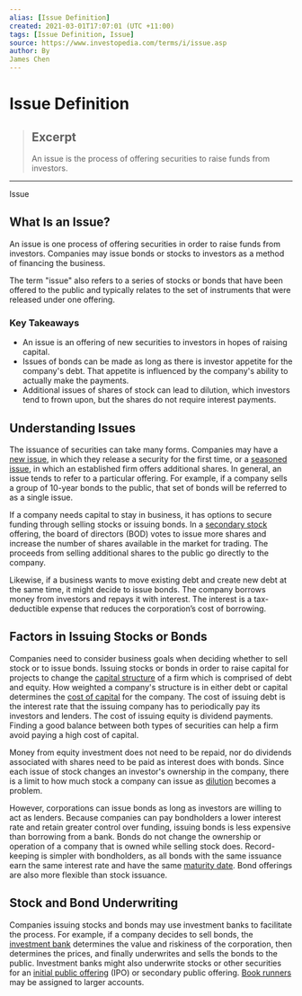 ```yaml
---
alias: [Issue Definition]
created: 2021-03-01T17:07:01 (UTC +11:00)
tags: [Issue Definition, Issue]
source: https://www.investopedia.com/terms/i/issue.asp
author: By
James Chen
---
```


# Issue Definition

> ## Excerpt
> An issue is the process of offering securities to raise funds from investors.

---

Issue
## What Is an Issue?

An issue is one process of offering securities in order to raise funds from investors. Companies may issue bonds or stocks to investors as a method of financing the business.

The term "issue" also refers to a series of stocks or bonds that have been offered to the public and typically relates to the set of instruments that were released under one offering.

### Key Takeaways

-   An issue is an offering of new securities to investors in hopes of raising capital.
-   Issues of bonds can be made as long as there is investor appetite for the company's debt. That appetite is influenced by the company's ability to actually make the payments.
-   Additional issues of shares of stock can lead to dilution, which investors tend to frown upon, but the shares do not require interest payments.

## Understanding Issues

The issuance of securities can take many forms. Companies may have a [new issue](https://www.investopedia.com/terms/n/newissue.asp), in which they release a security for the first time, or a [seasoned issue](https://www.investopedia.com/terms/s/seasonedissue.asp), in which an established firm offers additional shares. In general, an issue tends to refer to a particular offering. For example, if a company sells a group of 10-year bonds to the public, that set of bonds will be referred to as a single issue.

If a company needs capital to stay in business, it has options to secure funding through selling stocks or issuing bonds. In a [secondary stock](https://www.investopedia.com/terms/s/secondarystock.asp) offering, the board of directors (BOD) votes to issue more shares and increase the number of shares available in the market for trading. The proceeds from selling additional shares to the public go directly to the company.

Likewise, if a business wants to move existing debt and create new debt at the same time, it might decide to issue bonds. The company borrows money from investors and repays it with interest. The interest is a tax-deductible expense that reduces the corporation’s cost of borrowing.

## Factors in Issuing Stocks or Bonds

Companies need to consider business goals when deciding whether to sell stock or to issue bonds. Issuing stocks or bonds in order to raise capital for projects to change the [capital structure](https://www.investopedia.com/terms/c/capitalstructure.asp) of a firm which is comprised of debt and equity. How weighted a company's structure is in either debt or capital determines the [cost of capital](https://www.investopedia.com/terms/c/costofcapital.asp) for the company. The cost of issuing debt is the interest rate that the issuing company has to periodically pay its investors and lenders. The cost of issuing equity is dividend payments. Finding a good balance between both types of securities can help a firm avoid paying a high cost of capital.

Money from equity investment does not need to be repaid, nor do dividends associated with shares need to be paid as interest does with bonds. Since each issue of stock changes an investor's ownership in the company, there is a limit to how much stock a company can issue as [dilution](https://www.investopedia.com/terms/d/dilution.asp) becomes a problem.

However, corporations can issue bonds as long as investors are willing to act as lenders. Because companies can pay bondholders a lower interest rate and retain greater control over funding, issuing bonds is less expensive than borrowing from a bank. Bonds do not change the ownership or operation of a company that is owned while selling stock does. Record-keeping is simpler with bondholders, as all bonds with the same issuance earn the same interest rate and have the same [maturity date](https://www.investopedia.com/terms/m/maturitydate.asp). Bond offerings are also more flexible than stock issuance.

## Stock and Bond Underwriting

Companies issuing stocks and bonds may use investment banks to facilitate the process. For example, if a company decides to sell bonds, the [investment bank](https://www.investopedia.com/terms/i/investmentbank.asp) determines the value and riskiness of the corporation, then determines the prices, and finally underwrites and sells the bonds to the public. Investment banks might also underwrite stocks or other securities for an [initial public offering](https://www.investopedia.com/terms/i/ipo.asp) (IPO) or secondary public offering. [Book runners](https://www.investopedia.com/terms/b/bookrunner.asp) may be assigned to larger accounts.
